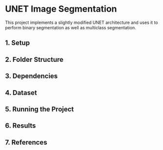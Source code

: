 # UNET Image Segmentation

This project implements a slightly modified UNET architecture and uses it to perform binary segmentation as well as multiclass segmentation.

## 1. Setup 



## 2. Folder Structure 



## 3. Dependencies 



## 4. Dataset 



## 5. Running the Project 



## 6. Results 



## 7. References 
